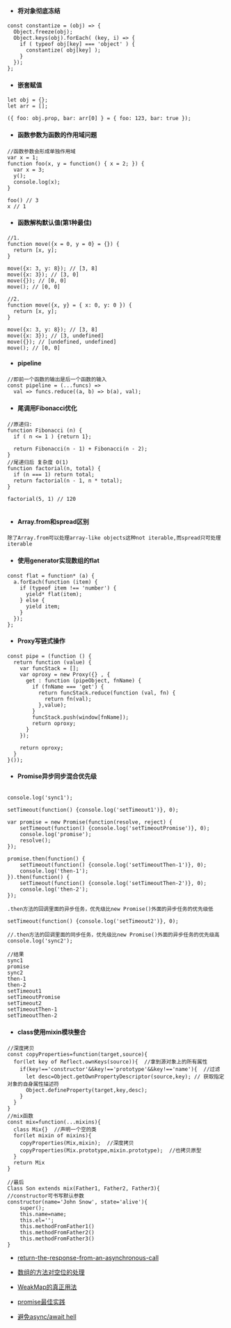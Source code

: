 * #### 将对象彻底冻结
```
const constantize = (obj) => {
  Object.freeze(obj);
  Object.keys(obj).forEach( (key, i) => {
    if ( typeof obj[key] === 'object' ) {
      constantize( obj[key] );
    }
  });
};
```
* #### 嵌套赋值
```
let obj = {};
let arr = [];

({ foo: obj.prop, bar: arr[0] } = { foo: 123, bar: true });

```

* #### 函数参数为函数的作用域问题
```
//函数参数会形成单独作用域
var x = 1;
function foo(x, y = function() { x = 2; }) {
  var x = 3;
  y();
  console.log(x);
}

foo() // 3
x // 1

```

* #### 函数解构默认值(第1种最佳)
```
//1.
function move({x = 0, y = 0} = {}) {
  return [x, y];
}

move({x: 3, y: 8}); // [3, 8]
move({x: 3}); // [3, 0]
move({}); // [0, 0]
move(); // [0, 0]

//2.
function move({x, y} = { x: 0, y: 0 }) {
  return [x, y];
}

move({x: 3, y: 8}); // [3, 8]
move({x: 3}); // [3, undefined]
move({}); // [undefined, undefined]
move(); // [0, 0]

```


* #### pipeline
```
//即前一个函数的输出是后一个函数的输入
const pipeline = (...funcs) =>
  val => funcs.reduce((a, b) => b(a), val);

```

* #### 尾调用Fibonacci优化
```
//原递归:
function Fibonacci (n) {
  if ( n <= 1 ) {return 1};

  return Fibonacci(n - 1) + Fibonacci(n - 2);
}
//尾递归后 复杂度 O(1)
function factorial(n, total) {
  if (n === 1) return total;
  return factorial(n - 1, n * total);
}

factorial(5, 1) // 120


```


* #### Array.from和spread区别
```
除了Array.from可以处理array-like objects这种not iterable,而spread只可处理iterable
```

* #### 使用generator实现数组的flat
```
const flat = function* (a) {
  a.forEach(function (item) {
    if (typeof item !== 'number') {
      yield* flat(item);
    } else {
      yield item;
    }
  });
};

```
* #### Proxy写链式操作
```
const pipe = (function () {
  return function (value) {
    var funcStack = [];
    var oproxy = new Proxy({} , {
      get : function (pipeObject, fnName) {
        if (fnName === 'get') {
          return funcStack.reduce(function (val, fn) {
            return fn(val);
          },value);
        }
        funcStack.push(window[fnName]);
        return oproxy;
      }
    });

    return oproxy;
  }
}());

```
* #### Promise异步同步混合优先级
```

console.log('sync1');

setTimeout(function() {console.log('setTimeout1')}, 0);

var promise = new Promise(function(resolve, reject) {
    setTimeout(function() {console.log('setTimeoutPromise')}, 0);
    console.log('promise');
    resolve();
});

promise.then(function() {
    setTimeout(function() {console.log('setTimeoutThen-1')}, 0);
    console.log('then-1');
}).then(function() {
    setTimeout(function() {console.log('setTimeoutThen-2')}, 0);
    console.log('then-2');
});

.then方法的回调里面的异步任务，优先级比new Promise()外面的异步任务的优先级低

setTimeout(function() {console.log('setTimeout2')}, 0);

//.then方法的回调里面的同步任务，优先级比new Promise()外面的异步任务的优先级高
console.log('sync2');

//结果
sync1
promise
sync2
then-1
then-2
setTimeout1
setTimeoutPromise
setTimeout2
setTimeoutThen-1
setTimeoutThen-2

```
* #### class使用mixin模块整合
```
//深度拷贝
const copyProperties=function(target,source){
  for(let key of Reflect.ownKeys(source)){  //拿到源对象上的所有属性
    if(key!=='constructor'&&key!=='prototype'&&key!=='name'){  //过滤
      let desc=Object.getOwnPropertyDescriptor(source,key); // 获取指定对象的自身属性描述符
      Object.defineProperty(target,key,desc);
    }
  }
}
//mix函数
const mix=function(...mixins){
  class Mix{}  //声明一个空的类
  for(let mixin of mixins){
    copyProperties(Mix,mixin);  //深度拷贝
    copyProperties(Mix.prototype,mixin.prototype);  //也拷贝原型
  }
  return Mix
}

//最后
Class Son extends mix(Father1, Father2, Father3){
//constructor可书写默认参数    
constructor(name='John Snow', state='alive'){
    super();
    this.name=name;
    this.el='';
    this.methodFromFather1()
    this.methodFromFather2()
    this.methodFromFather3()
}

```
* [return-the-response-from-an-asynchronous-call](https://stackoverflow.com/questions/14220321/how-do-i-return-the-response-from-an-asynchronous-call/14220323#14220323)


* [数组的方法对空位的处理](http://es6.ruanyifeng.com/#docs/array#%E6%95%B0%E7%BB%84%E7%9A%84%E7%A9%BA%E4%BD%8D)

* [WeakMap的真正用法](https://stackoverflow.com/questions/29413222/what-are-the-actual-uses-of-es6-weakmap)

* [promise最佳实践](https://pouchdb.com/2015/05/18/we-have-a-problem-with-promises.html)
* [避免async/await hell](https://medium.freecodecamp.org/avoiding-the-async-await-hell-c77a0fb71c4c)
